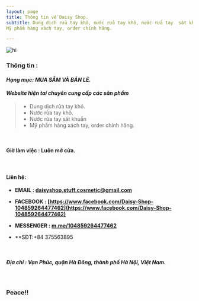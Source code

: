 ```yaml
---
layout: page
title: Thông tin về Daisy Shop.
subtitle: Dung dịch rửa tay khô, nước rửa tay khô, nước rửa tay  sát khuẩn.
Mỹ phẩm hàng xách tay, order chính hãng.

---
```

![hi](img/calm-down.png)

### Thông tin :

####  _Hạng mục: MUA SẮM VÀ BÁN LẺ._

#### _Website hiện tai chuyên cung cấp các sản phẩm_
  > - Dung dịch rửa tay khô.
  > - Nước rửa tay khô.
  > - Nước rửa tay  sát khuẩn
  > - Mỹ phẩm hàng xách tay, order chính hãng.

&nbsp;
#### Giờ làm việc : Luôn mở cửa.
&nbsp;
#### Liên hệ:

- **EMAIL : [daisyshop.stuff.cosmetic@gmail.com](daisyshop.stuff.cosmetic@gmail.com)**

- **FACEBOOK : [https://www.facebook.com/Daisy-Shop-104859264477462](https://www.facebook.com/Daisy-Shop-104859264477462)**

- **MESSENGER : [m.me/104859264477462](m.me/104859264477462)**

- **SĐT:+84 375563895

&nbsp;

##### Địa chỉ : Vạn Phúc, quận Hà Đông, thành phố Hà Nội, Việt Nam. 

&nbsp;
&nbsp;

 ### Peace!!
 
